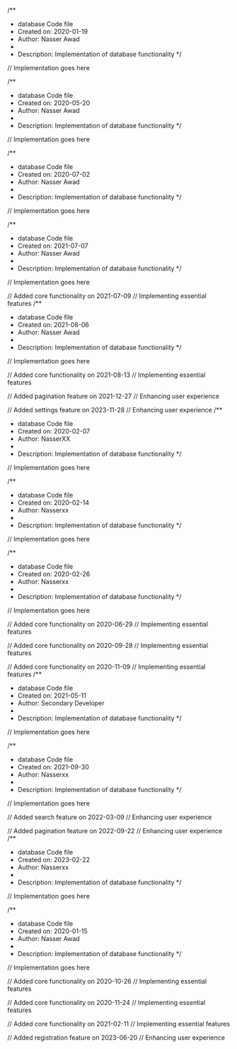 /**
 * database Code file
 * Created on: 2020-01-19
 * Author: Nasser Awad
 *
 * Description: Implementation of database functionality
 */
 
// Implementation goes here

/**
 * database Code file
 * Created on: 2020-05-20
 * Author: Nasser Awad
 *
 * Description: Implementation of database functionality
 */
 
// Implementation goes here

/**
 * database Code file
 * Created on: 2020-07-02
 * Author: Nasser Awad
 *
 * Description: Implementation of database functionality
 */
 
// Implementation goes here

/**
 * database Code file
 * Created on: 2021-07-07
 * Author: Nasser Awad
 *
 * Description: Implementation of database functionality
 */
 
// Implementation goes here


// Added core functionality on 2021-07-09
// Implementing essential features
/**
 * database Code file
 * Created on: 2021-08-06
 * Author: Nasser Awad
 *
 * Description: Implementation of database functionality
 */
 
// Implementation goes here


// Added core functionality on 2021-08-13
// Implementing essential features

// Added pagination feature on 2021-12-27
// Enhancing user experience

// Added settings feature on 2023-11-28
// Enhancing user experience
/**
 * database Code file
 * Created on: 2020-02-07
 * Author: NasserXX
 *
 * Description: Implementation of database functionality
 */
 
// Implementation goes here

/**
 * database Code file
 * Created on: 2020-02-14
 * Author: Nasserxx
 *
 * Description: Implementation of database functionality
 */
 
// Implementation goes here

/**
 * database Code file
 * Created on: 2020-02-26
 * Author: Nasserxx
 *
 * Description: Implementation of database functionality
 */
 
// Implementation goes here


// Added core functionality on 2020-06-29
// Implementing essential features

// Added core functionality on 2020-09-28
// Implementing essential features

// Added core functionality on 2020-11-09
// Implementing essential features
/**
 * database Code file
 * Created on: 2021-05-11
 * Author: Secondary Developer
 *
 * Description: Implementation of database functionality
 */
 
// Implementation goes here

/**
 * database Code file
 * Created on: 2021-09-30
 * Author: Nasserxx
 *
 * Description: Implementation of database functionality
 */
 
// Implementation goes here


// Added search feature on 2022-03-09
// Enhancing user experience

// Added pagination feature on 2022-09-22
// Enhancing user experience
/**
 * database Code file
 * Created on: 2023-02-22
 * Author: Nasserxx
 *
 * Description: Implementation of database functionality
 */
 
// Implementation goes here

/**
 * database Code file
 * Created on: 2020-01-15
 * Author: Nasser Awad
 *
 * Description: Implementation of database functionality
 */
 
// Implementation goes here


// Added core functionality on 2020-10-26
// Implementing essential features

// Added core functionality on 2020-11-24
// Implementing essential features

// Added core functionality on 2021-02-11
// Implementing essential features

// Added registration feature on 2023-06-20
// Enhancing user experience
